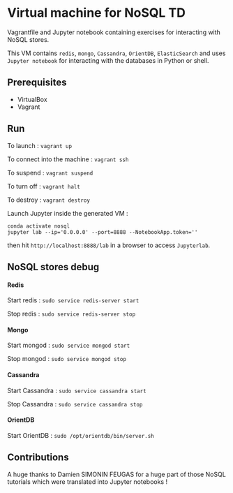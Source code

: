 # Virtual machine for NoSQL TD

Vagrantfile and Jupyter notebook containing exercises for interacting with NoSQL stores.

This VM contains `redis`, `mongo`, `Cassandra`, `OrientDB`, `ElasticSearch` and uses `Jupyter notebook` for interacting with the databases in Python or shell.

## Prerequisites

- VirtualBox
- Vagrant

## Run

To launch : `vagrant up`

To connect into the machine : `vagrant ssh`

To suspend : `vagrant suspend`

To turn off : `vagrant halt`

To destroy : `vagrant destroy`

Launch Jupyter inside the generated VM :

```
conda activate nosql
jupyter lab --ip='0.0.0.0' --port=8888 --NotebookApp.token=''
```

then hit `http://localhost:8888/lab` in a browser to access `Jupyterlab`.

## NoSQL stores debug

#### Redis

Start redis : `sudo service redis-server start`

Stop redis : `sudo service redis-server stop`

#### Mongo

Start mongod : `sudo service mongod start`

Stop mongod : `sudo service mongod stop`

#### Cassandra

Start Cassandra : `sudo service cassandra start`

Stop Cassandra : `sudo service cassandra stop`

#### OrientDB

Start OrientDB : `sudo /opt/orientdb/bin/server.sh`

## Contributions

A huge thanks to Damien SIMONIN FEUGAS for a huge part of those NoSQL tutorials which were translated into Jupyter notebooks !
